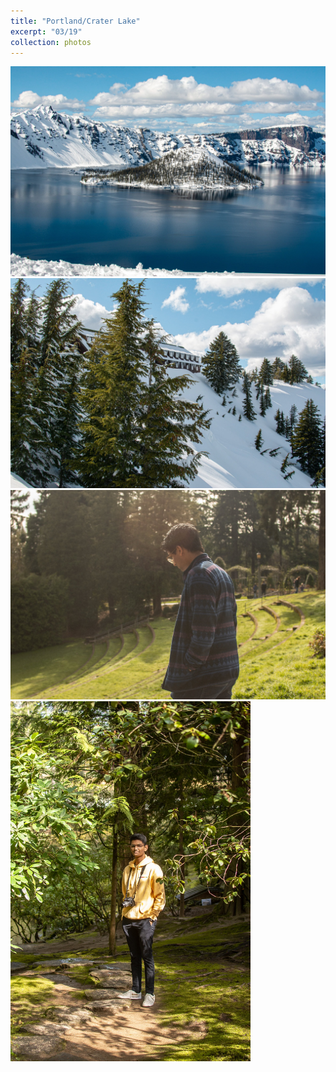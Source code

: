 ```yaml
---
title: "Portland/Crater Lake"
excerpt: "03/19"
collection: photos
---
```



<img src="/images/portfolio/crater.jpg">

<img src="/images/portfolio/theshining.jpg">

<img src="/images/portfolio/saagar.jpg">

<img src="/images/portfolio/arvind.jpg" style="height: 60vw">
